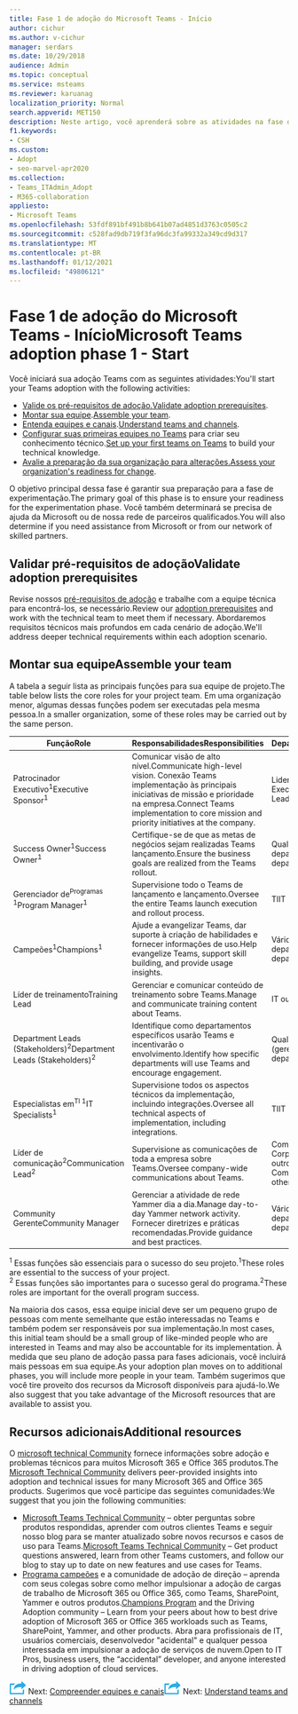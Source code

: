 ```yaml
---
title: Fase 1 de adoção do Microsoft Teams - Início
author: cichur
ms.author: v-cichur
manager: serdars
ms.date: 10/29/2018
audience: Admin
ms.topic: conceptual
ms.service: msteams
ms.reviewer: karuanag
localization_priority: Normal
search.appverid: MET150
description: Neste artigo, você aprenderá sobre as atividades na fase de inicialização da Microsoft Teams adoção. Entenda as práticas recomendadas sobre Microsoft Teams configuração e planejamento de equipe.
f1.keywords:
- CSH
ms.custom:
- Adopt
- seo-marvel-apr2020
ms.collection:
- Teams_ITAdmin_Adopt
- M365-collaboration
appliesto:
- Microsoft Teams
ms.openlocfilehash: 53fdf891bf491b8b641b07ad4851d3763c0505c2
ms.sourcegitcommit: c528fad9db719f3fa96dc3fa99332a349cd9d317
ms.translationtype: MT
ms.contentlocale: pt-BR
ms.lasthandoff: 01/12/2021
ms.locfileid: "49806121"
---
```

# <a name="microsoft-teams-adoption-phase-1---start"></a><span data-ttu-id="5fc1c-104">Fase 1 de adoção do Microsoft Teams - Início</span><span class="sxs-lookup"><span data-stu-id="5fc1c-104">Microsoft Teams adoption phase 1 - Start</span></span>

<span data-ttu-id="5fc1c-105">Você iniciará sua adoção Teams com as seguintes atividades:</span><span class="sxs-lookup"><span data-stu-id="5fc1c-105">You'll start your Teams adoption with the following activities:</span></span>

- <span data-ttu-id="5fc1c-106">[Valide os pré-requisitos de adoção.](#validate-adoption-prerequisites)</span><span class="sxs-lookup"><span data-stu-id="5fc1c-106">[Validate adoption prerequisites](#validate-adoption-prerequisites).</span></span>
- <span data-ttu-id="5fc1c-107">[Montar sua equipe](#assemble-your-team).</span><span class="sxs-lookup"><span data-stu-id="5fc1c-107">[Assemble your team](#assemble-your-team).</span></span>
- <span data-ttu-id="5fc1c-108">[Entenda equipes e canais](teams-adoption-understand-teams-and-channels.md).</span><span class="sxs-lookup"><span data-stu-id="5fc1c-108">[Understand teams and channels](teams-adoption-understand-teams-and-channels.md).</span></span>
- <span data-ttu-id="5fc1c-109">[Configurar suas primeiras equipes no Teams](teams-adoption-your-first-teams.md) para criar seu conhecimento técnico.</span><span class="sxs-lookup"><span data-stu-id="5fc1c-109">[Set up your first teams on Teams](teams-adoption-your-first-teams.md) to build your technical knowledge.</span></span>
- <span data-ttu-id="5fc1c-110">[Avalie a preparação da sua organização para alterações.](teams-adoption-assess-readiness.md)</span><span class="sxs-lookup"><span data-stu-id="5fc1c-110">[Assess your organization's readiness for change](teams-adoption-assess-readiness.md).</span></span>

<span data-ttu-id="5fc1c-111">O objetivo principal dessa fase é garantir sua preparação para a fase de experimentação.</span><span class="sxs-lookup"><span data-stu-id="5fc1c-111">The primary goal of this phase is to ensure your readiness for the experimentation phase.</span></span> <span data-ttu-id="5fc1c-112">Você também determinará se precisa de ajuda da Microsoft ou de nossa rede de parceiros qualificados.</span><span class="sxs-lookup"><span data-stu-id="5fc1c-112">You will also determine if you need assistance from Microsoft or from our network of skilled partners.</span></span>  

## <a name="validate-adoption-prerequisites"></a><span data-ttu-id="5fc1c-113">Validar pré-requisitos de adoção</span><span class="sxs-lookup"><span data-stu-id="5fc1c-113">Validate adoption prerequisites</span></span>

<span data-ttu-id="5fc1c-114">Revise nossos [pré-requisitos de adoção](teams-adoption-get-started.md#adoption-prerequisites) e trabalhe com a equipe técnica para encontrá-los, se necessário.</span><span class="sxs-lookup"><span data-stu-id="5fc1c-114">Review our [adoption prerequisites](teams-adoption-get-started.md#adoption-prerequisites) and work with the technical team to meet them if necessary.</span></span> <span data-ttu-id="5fc1c-115">Abordaremos requisitos técnicos mais profundos em cada cenário de adoção.</span><span class="sxs-lookup"><span data-stu-id="5fc1c-115">We'll address deeper technical requirements within each adoption scenario.</span></span>

## <a name="assemble-your-team"></a><span data-ttu-id="5fc1c-116">Montar sua equipe</span><span class="sxs-lookup"><span data-stu-id="5fc1c-116">Assemble your team</span></span>

<span data-ttu-id="5fc1c-117">A tabela a seguir lista as principais funções para sua equipe de projeto.</span><span class="sxs-lookup"><span data-stu-id="5fc1c-117">The table below lists the core roles for your project team.</span></span> <span data-ttu-id="5fc1c-118">Em uma organização menor, algumas dessas funções podem ser executadas pela mesma pessoa.</span><span class="sxs-lookup"><span data-stu-id="5fc1c-118">In a smaller organization, some of these roles may be carried out by the same person.</span></span>

| <span data-ttu-id="5fc1c-119">Função</span><span class="sxs-lookup"><span data-stu-id="5fc1c-119">Role</span></span> | <span data-ttu-id="5fc1c-120">Responsabilidades</span><span class="sxs-lookup"><span data-stu-id="5fc1c-120">Responsibilities</span></span> | <span data-ttu-id="5fc1c-121">Departamento</span><span class="sxs-lookup"><span data-stu-id="5fc1c-121">Department</span></span> |
| ---- | ---------------- | ---------- |
| <span data-ttu-id="5fc1c-122">Patrocinador Executivo<sup>1</sup></span><span class="sxs-lookup"><span data-stu-id="5fc1c-122">Executive Sponsor<sup>1</sup></span></span> | <span data-ttu-id="5fc1c-123">Comunicar visão de alto nível.</span><span class="sxs-lookup"><span data-stu-id="5fc1c-123">Communicate high-level vision.</span></span> <span data-ttu-id="5fc1c-124">Conexão Teams implementação às principais iniciativas de missão e prioridade na empresa.</span><span class="sxs-lookup"><span data-stu-id="5fc1c-124">Connect Teams implementation to core mission and priority initiatives at the company.</span></span> | <span data-ttu-id="5fc1c-125">Liderança Executiva</span><span class="sxs-lookup"><span data-stu-id="5fc1c-125">Executive Leadership</span></span> |
| <span data-ttu-id="5fc1c-126">Success Owner<sup>1</sup></span><span class="sxs-lookup"><span data-stu-id="5fc1c-126">Success Owner<sup>1</sup></span></span> | <span data-ttu-id="5fc1c-127">Certifique-se de que as metas de negócios sejam realizadas Teams lançamento.</span><span class="sxs-lookup"><span data-stu-id="5fc1c-127">Ensure the business goals are realized from the Teams rollout.</span></span> | <span data-ttu-id="5fc1c-128">Qualquer departamento</span><span class="sxs-lookup"><span data-stu-id="5fc1c-128">Any department</span></span> |
| <span data-ttu-id="5fc1c-129">Gerenciador de<sup>Programas 1</sup></span><span class="sxs-lookup"><span data-stu-id="5fc1c-129">Program Manager<sup>1</sup></span></span> | <span data-ttu-id="5fc1c-130">Supervisione todo o Teams de lançamento e lançamento.</span><span class="sxs-lookup"><span data-stu-id="5fc1c-130">Oversee the entire Teams launch execution and rollout process.</span></span> | <span data-ttu-id="5fc1c-131">TI</span><span class="sxs-lookup"><span data-stu-id="5fc1c-131">IT</span></span> |
| <span data-ttu-id="5fc1c-132">Campeões<sup>1</sup></span><span class="sxs-lookup"><span data-stu-id="5fc1c-132">Champions<sup>1</sup></span></span> | <span data-ttu-id="5fc1c-133">Ajude a evangelizar Teams, dar suporte à criação de habilidades e fornecer informações de uso.</span><span class="sxs-lookup"><span data-stu-id="5fc1c-133">Help evangelize Teams, support skill building, and provide usage insights.</span></span> | <span data-ttu-id="5fc1c-134">Vários departamentos</span><span class="sxs-lookup"><span data-stu-id="5fc1c-134">Multiple departments</span></span> |
| <span data-ttu-id="5fc1c-135">Líder de treinamento</span><span class="sxs-lookup"><span data-stu-id="5fc1c-135">Training Lead</span></span> | <span data-ttu-id="5fc1c-136">Gerenciar e comunicar conteúdo de treinamento sobre Teams.</span><span class="sxs-lookup"><span data-stu-id="5fc1c-136">Manage and communicate training content about Teams.</span></span> | <span data-ttu-id="5fc1c-137">IT ou outros</span><span class="sxs-lookup"><span data-stu-id="5fc1c-137">IT or other</span></span> |
| <span data-ttu-id="5fc1c-138">Department Leads (Stakeholders)<sup>2</sup></span><span class="sxs-lookup"><span data-stu-id="5fc1c-138">Department Leads (Stakeholders)<sup>2</sup></span></span> | <span data-ttu-id="5fc1c-139">Identifique como departamentos específicos usarão Teams e incentivarão o envolvimento.</span><span class="sxs-lookup"><span data-stu-id="5fc1c-139">Identify how specific departments will use Teams and encourage engagement.</span></span> | <span data-ttu-id="5fc1c-140">Qualquer departamento (gerenciamento)</span><span class="sxs-lookup"><span data-stu-id="5fc1c-140">Any department (management)</span></span> |
| <span data-ttu-id="5fc1c-141">Especialistas em<sup>TI 1</sup></span><span class="sxs-lookup"><span data-stu-id="5fc1c-141">IT Specialists<sup>1</sup></span></span> | <span data-ttu-id="5fc1c-142">Supervisione todos os aspectos técnicos da implementação, incluindo integrações.</span><span class="sxs-lookup"><span data-stu-id="5fc1c-142">Oversee all technical aspects of implementation, including integrations.</span></span> | <span data-ttu-id="5fc1c-143">TI</span><span class="sxs-lookup"><span data-stu-id="5fc1c-143">IT</span></span> |
| <span data-ttu-id="5fc1c-144">Líder de comunicação<sup>2</sup></span><span class="sxs-lookup"><span data-stu-id="5fc1c-144">Communication Lead<sup>2</sup></span></span> | <span data-ttu-id="5fc1c-145">Supervisione as comunicações de toda a empresa sobre Teams.</span><span class="sxs-lookup"><span data-stu-id="5fc1c-145">Oversee company-wide communications about Teams.</span></span> | <span data-ttu-id="5fc1c-146">Comunicações Corporativas, IT ou outros</span><span class="sxs-lookup"><span data-stu-id="5fc1c-146">Corporate Communications, IT, or other</span></span> |
| <span data-ttu-id="5fc1c-147">Community Gerente</span><span class="sxs-lookup"><span data-stu-id="5fc1c-147">Community Manager</span></span> | <span data-ttu-id="5fc1c-148">Gerenciar a atividade de rede Yammer dia a dia.</span><span class="sxs-lookup"><span data-stu-id="5fc1c-148">Manage day-to-day Yammer network activity.</span></span> <span data-ttu-id="5fc1c-149">Fornecer diretrizes e práticas recomendadas.</span><span class="sxs-lookup"><span data-stu-id="5fc1c-149">Provide guidance and best practices.</span></span> | <span data-ttu-id="5fc1c-150">Vários departamentos</span><span class="sxs-lookup"><span data-stu-id="5fc1c-150">Multiple departments</span></span> |

<span data-ttu-id="5fc1c-151"><sup>1</sup> Essas funções são essenciais para o sucesso do seu projeto.</span><span class="sxs-lookup"><span data-stu-id="5fc1c-151"><sup>1</sup>These roles are essential to the success of your project.</span></span></br>
<span data-ttu-id="5fc1c-152"><sup>2</sup> Essas funções são importantes para o sucesso geral do programa.</span><span class="sxs-lookup"><span data-stu-id="5fc1c-152"><sup>2</sup>These roles are important for the overall program success.</span></span>

<span data-ttu-id="5fc1c-153">Na maioria dos casos, essa equipe inicial deve ser um pequeno grupo de pessoas com mente semelhante que estão interessadas no Teams e também podem ser responsáveis por sua implementação.</span><span class="sxs-lookup"><span data-stu-id="5fc1c-153">In most cases, this initial team should be a small group of like-minded people who are interested in Teams and may also be accountable for its implementation.</span></span> <span data-ttu-id="5fc1c-154">À medida que seu plano de adoção passa para fases adicionais, você incluirá mais pessoas em sua equipe.</span><span class="sxs-lookup"><span data-stu-id="5fc1c-154">As your adoption plan moves on to additional phases, you will include more people in your team.</span></span> <span data-ttu-id="5fc1c-155">Também sugerimos que você tire proveito dos recursos da Microsoft disponíveis para ajudá-lo.</span><span class="sxs-lookup"><span data-stu-id="5fc1c-155">We also suggest that you take advantage of the Microsoft resources that are available to assist you.</span></span> 

## <a name="additional-resources"></a><span data-ttu-id="5fc1c-156">Recursos adicionais</span><span class="sxs-lookup"><span data-stu-id="5fc1c-156">Additional resources</span></span>

<span data-ttu-id="5fc1c-157">O [microsoft technical Community](https://aka.ms/TechCommunity) fornece informações sobre adoção e problemas técnicos para muitos Microsoft 365 e Office 365 produtos.</span><span class="sxs-lookup"><span data-stu-id="5fc1c-157">The [Microsoft Technical Community](https://aka.ms/TechCommunity) delivers peer-provided insights into adoption and technical issues for many Microsoft 365 and Office 365 products.</span></span> <span data-ttu-id="5fc1c-158">Sugerimos que você participe das seguintes comunidades:</span><span class="sxs-lookup"><span data-stu-id="5fc1c-158">We suggest that you join the following communities:</span></span>

- <span data-ttu-id="5fc1c-159">[Microsoft Teams Technical Community](https://aka.ms/TeamsCommunity) – obter perguntas sobre produtos respondidas, aprender com outros clientes Teams e seguir nosso blog para se manter atualizado sobre novos recursos e casos de uso para Teams.</span><span class="sxs-lookup"><span data-stu-id="5fc1c-159">[Microsoft Teams Technical Community](https://aka.ms/TeamsCommunity) – Get product questions answered, learn from other Teams customers, and follow our blog to stay up to date on new features and use cases for Teams.</span></span> 
- <span data-ttu-id="5fc1c-160">[Programa campeões](https://aka.ms/O365Champions) e a comunidade de adoção de direção – aprenda com seus colegas sobre como melhor impulsionar a adoção de cargas de trabalho de Microsoft 365 ou Office 365, como Teams, SharePoint, Yammer e outros produtos.</span><span class="sxs-lookup"><span data-stu-id="5fc1c-160">[Champions Program](https://aka.ms/O365Champions) and the Driving Adoption community – Learn from your peers about how to best drive adoption of Microsoft 365 or Office 365 workloads such as Teams, SharePoint, Yammer, and other products.</span></span> <span data-ttu-id="5fc1c-161">Abra para profissionais de IT, usuários comerciais, desenvolvedor "acidental" e qualquer pessoa interessada em impulsionar a adoção de serviços de nuvem.</span><span class="sxs-lookup"><span data-stu-id="5fc1c-161">Open to IT Pros, business users, the “accidental” developer, and anyone interested in driving adoption of cloud services.</span></span>  


<span data-ttu-id="5fc1c-162">![Um ícone que representa a próxima etapa ](media/teams-adoption-next-icon.png) Next: [Compreender equipes e canais](teams-adoption-understand-teams-and-channels.md)</span><span class="sxs-lookup"><span data-stu-id="5fc1c-162">![An icon representing the next step](media/teams-adoption-next-icon.png) Next: [Understand teams and channels](teams-adoption-understand-teams-and-channels.md)</span></span>
